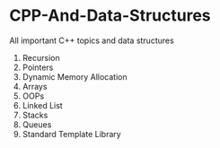 # CPP-And-Data-Structures
All important C++ topics and data structures 

1. Recursion
2. Pointers
3. Dynamic Memory Allocation
4. Arrays
5. OOPs
6. Linked List
7. Stacks
8. Queues
9. Standard Template Library
